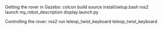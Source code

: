 Getting the rover in Gazebo:
colcon build 
source install/setup.bash
ros2 launch my_robot_description display.launch.py

Controlling the rover:
ros2 run teleop_twist_keyboard teleop_twist_keyboard

